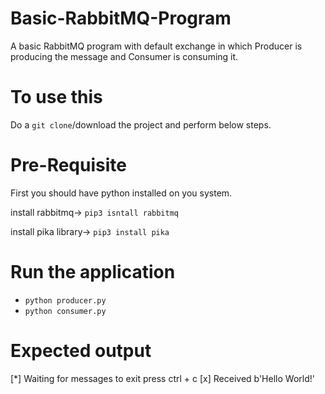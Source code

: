# Basic-RabbitMQ-Program
A basic RabbitMQ program with default exchange in which Producer is producing the message and Consumer is consuming it.

# To use this
Do a `git clone`/download the project and perform below steps.

# Pre-Requisite
First you should have python installed on you system.

install rabbitmq-> `pip3 isntall rabbitmq`

install pika library-> `pip3 install pika`

# Run the application
- `python producer.py`
- `python consumer.py`

# Expected output
[*] Waiting for messages to exit press ctrl + c 
[x] Received b'Hello World!'
